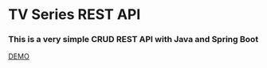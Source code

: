# TV Series REST API
### This is a very simple CRUD REST API with Java and Spring Boot

[DEMO](https://emiscode-tv-series-api.herokuapp.com/swagger-ui.html)
